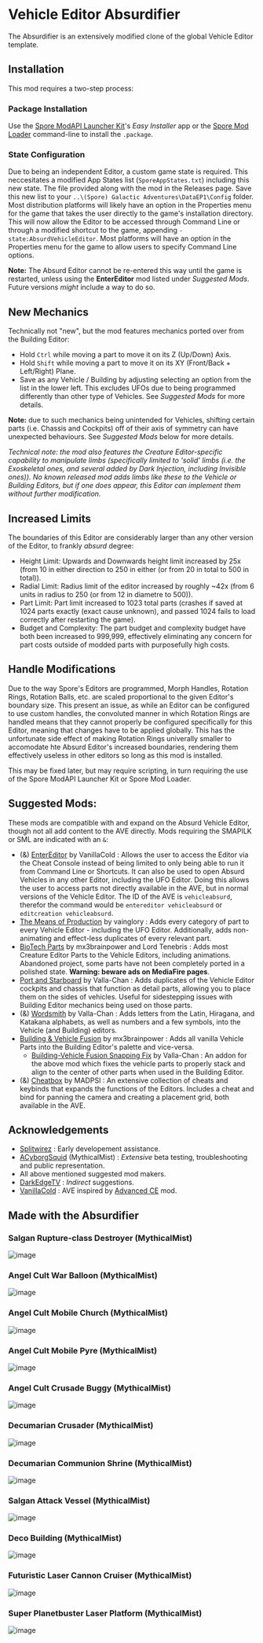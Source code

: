 # Vehicle Editor Absurdifier
The Absurdifier is an extensively modified clone of the global Vehicle Editor template.

## Installation
This mod requires a two-step process:

### Package Installation
Use the [Spore ModAPI Launcher Kit](https://davoonline.com/sporemodder/rob55rod/ModAPI/Public/)'s _Easy Installer_ app or the [Spore Mod Loader](https://github.com/Rosalie241/SporeModLoader) command-line to install the `.package`. 

### State Configuration
Due to being an independent Editor, a custom game state is required. This neccesitates a modified App States list (`SporeAppStates.txt`) including this new state. The file provided along with the mod in the Releases page. Save this new list to your `..\(Spore) Galactic Adventures\DataEP1\Config` folder. Most distribution platforms will likely have an option in the Properties menu for the game that takes the user directly to the game's installation directory. This will now allow the Editor to be accessed through Command Line or through a modified shortcut to the game, appending `-state:AbsurdVehicleEditor`. Most platforms will have an option in the Properties menu for the game to allow users to specify Command Line options.

**Note:** The Absurd Editor cannot be re-entered this way until the game is restarted, unless using the **EnterEditor** mod listed under _Suggested Mods_. Future versions _might_ include a way to do so.

## New Mechanics
Technically not "new", but the mod features mechanics ported over from the Building Editor:
* Hold `Ctrl` while moving a part to move it on its Z (Up/Down) Axis.
* Hold `Shift` while moving a part to move it on its XY (Front/Back + Left/Right) Plane.
* Save as any Vehicle / Building by adjusting selecting an option from the list in the lower left. This excludes UFOs due to being programmed differently than other type of Vehicles. See _Suggested Mods_ for more details.

**Note:** due to such mechanics being unintended for Vehicles, shifting certain parts (i.e. Chassis and Cockpits) off of their axis of symmetry can have unexpected behaviours. See _Suggested Mods_ below for more details.

_Technical note: the mod also features the Creature Editor-specific capability to manipulate limbs (specifically limited to 'solid' limbs (i.e. the Exoskeletal ones, and several added by Dark Injection, including Invisible ones)). No known released mod adds limbs like these to the Vehicle or Building Editors, but if one does appear, this Editor can implement them without further modification._

## Increased Limits
The boundaries of this Editor are considerably larger than any other version of the Editor, to frankly _absurd_ degree:
* Height Limit: Upwards and Downwards height limit increased by 25x (from 10 in either direction to 250 in either (or from 20 in total to 500 in total)).
* Radial Limit: Radius limit of the editor increased by roughly ~42x (from 6 units in radius to 250 (or from 12 in diametre to 500)).
* Part Limit: Part limit increased to 1023 total parts (crashes if saved at 1024 parts exactly (exact cause unknown), and passed 1024 fails to load correctly after restarting the game).
* Budget and Complexity: The part budget and complexity budget have both been increased to 999,999, effectively eliminating any concern for part costs outside of modded parts with purposefully high costs.

## Handle Modifications
Due to the way Spore's Editors are programmed, Morph Handles, Rotation Rings, Rotation Balls, etc. are scaled proportional to the given Editor's boundary size. This present an issue, as while an Editor can be configured to use custom handles, the convoluted manner in which Rotation Rings are handled means that they cannot properly be configured specifically for this Editor, meaning that changes have to be applied globally. This has the unfortunate side effect of making Rotation Rings univerally smaller to accomodate hte Absurd Editor's increased boundaries, rendering them effectively useless in other editors so long as this mod is installed.

This may be fixed later, but may require scripting, in turn requiring the use of the Spore ModAPI Launcher Kit or Spore Mod Loader.

## Suggested Mods:
These mods are compatible with and expand on the Absurd Vehicle Editor, though not all add content to the AVE directly. Mods requiring the SMAPILK or SML are indicated with an `&`:
* (&) [EnterEditor](https://github.com/VanillaCold/SporeEnterEditor) by VanillaCold : Allows the user to access the Editor via the Cheat Console instead of being limited to only being able to run it from Command Line or Shortcuts. It can also be used to open Absurd Vehicles in any other Editor, including the UFO Editor. Doing this allows the user to access parts not directly available in the AVE, but in normal versions of the Vehicle Editor. The ID of the AVE is `vehicleabsurd`, therefor the command would be `entereditor vehicleabsurd` or `editcreation vehicleabsurd`.
* [The Means of Production](https://mega.nz/file/TMF3TLjC#-6n4fzY6hbNE-oO_jRFEl0du5D8IGEVfe6Kaqnnx0yI) by vainglory : Adds every category of part to every Vehicle Editor - including the UFO Editor. Additionally, adds non-animating and effect-less duplicates of every relevant part.
* [BioTech Parts](https://www.mediafire.com/file/n47frrzn5ppfo9h/BioTech_Parts.package/file) by mx3brainpower and Lord Tenebris : Adds most Creature Editor Parts to the Vehicle Editors, including animations. Abandoned project, some parts have not been completely ported in a polished state. **Warning: beware ads on MediaFire pages**.
* [Port and Starboard](https://github.com/Valla-Chan/Spore-Mods/releases/tag/SporePortAndStarbord) by Valla-Chan : Adds duplicates of the Vehicle Editor cockpits and chassis that function as detail parts, allowing you to place them on the sides of vehicles. Useful for sidestepping issues with Building Editor mechanics being used on those parts.
* (&) [Wordsmith](https://github.com/Valla-Chan/Spore-Mods/releases/tag/SporeMod) by Valla-Chan : Adds letters from the Latin, Hiragana, and Katakana alphabets, as well as numbers and a few symbols, into the Vehicle (and Building) editors.
* [Building & Vehicle Fusion](https://davoonline.com/phpBB3/viewtopic.php?f=118&t=5021) by mx3brainpower : Adds all vanilla Vehicle Parts into the Building Editor's palette and vice-versa.
  * [Building-Vehicle Fusion Snapping Fix](https://github.com/Valla-Chan/Spore-Mods/releases/tag/Spore_BVfusion_SnapFix) by Valla-Chan : An addon for the above mod which fixes the vehicle parts to properly stack and align to the center of other parts when used in the Building Editor.
* (&) [Cheatbox](https://github.com/MADPSI/Cheatbox) by MADPSI : An extensive collection of cheats and keybinds that expands the functions of the Editors. Includes a cheat and bind for panning the camera and creating a placement grid, both available in the AVE.

## Acknowledgements
* [Splitwirez](https://github.com/Splitwirez) : Early developement assistance.
* [ACyborgSquid](https://www.instagram.com/aaron_debney?igsh=MWJ0b251bzE1dnI1aw==) (MythicalMist) : _Extensive_ beta testing, troubleshooting and public representation.
* All above mentioned suggested mod makers.
* [DarkEdgeTV](https://x.com/DarkEdgeTV) : _Indirect_ suggestions.
* [VanillaCold](https://github.com/VanillaCold) : AVE inspired by [Advanced CE](https://github.com/VanillaCold/Spore-AdvancedCE) mod.

## Made with the Absurdifier
### Salgan Rupture-class Destroyer (MythicalMist)
![image](https://github.com/user-attachments/assets/a9f0bc60-dc20-4ae3-b386-630d2e8624e4)

### Angel Cult War Balloon (MythicalMist)
![image](https://github.com/user-attachments/assets/7b30c4da-ac5c-4534-9836-6e4fba4279db)

### Angel Cult Mobile Church (MythicalMist)
![image](https://github.com/user-attachments/assets/1f7f6b8b-8460-48dd-b992-43e4c023b1a2)

### Angel Cult Mobile Pyre (MythicalMist)
![image](https://github.com/user-attachments/assets/6c379bce-7943-4539-86a2-8b2f47c3ef42)

### Angel Cult Crusade Buggy (MythicalMist)
![image](https://github.com/user-attachments/assets/4fac3ef5-bd68-476f-9ddc-50bf91a568c0)

### Decumarian Crusader (MythicalMist)
![image](https://github.com/user-attachments/assets/ea6806b1-db1d-46db-a37a-ee02fbf17e68)

### Decumarian Communion Shrine (MythicalMist)
![image](https://github.com/user-attachments/assets/21755e5e-4b31-415e-bed8-af0e3ae17ab9)

### Salgan Attack Vessel (MythicalMist)
![image](https://github.com/user-attachments/assets/97802c26-7ecf-4a5d-b97c-4f32cb5b9802)

### Deco Building (MythicalMist)
![image](https://github.com/user-attachments/assets/50c6a80c-bd81-4074-a8f2-a4d06df5bfa8)

### Futuristic Laser Cannon Cruiser (MythicalMist)
![image](https://github.com/user-attachments/assets/512fed81-91f9-405a-8edf-085d449fb33e)

### Super Planetbuster Laser Platform (MythicalMist)
![image](https://github.com/user-attachments/assets/5d7b0582-4c44-427d-8444-6514c89c2972)
